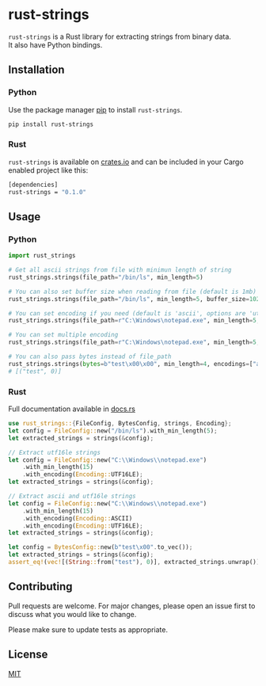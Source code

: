 # rust-strings

`rust-strings` is a Rust library for extracting strings from binary data. \
It also have Python bindings.

## Installation

### Python

Use the package manager [pip](https://pip.pypa.io/en/stable/) to install `rust-strings`.

```bash
pip install rust-strings
```

### Rust

`rust-strings` is available on [crates.io](https://crates.io/crates/rust-strings) and can be included in your Cargo enabled project like this:

```bash
[dependencies]
rust-strings = "0.1.0"
```

## Usage

### Python

```python
import rust_strings

# Get all ascii strings from file with minimun length of string
rust_strings.strings(file_path="/bin/ls", min_length=5)

# You can also set buffer size when reading from file (default is 1mb)
rust_strings.strings(file_path="/bin/ls", min_length=5, buffer_size=1024)

# You can set encoding if you need (default is 'ascii', options are 'utf-16le', 'utf-16be')
rust_strings.strings(file_path=r"C:\Windows\notepad.exe", min_length=5, encodings=["utf-16le"])

# You can set multiple encoding
rust_strings.strings(file_path=r"C:\Windows\notepad.exe", min_length=5, encodings=["ascii", "utf-16le"])

# You can also pass bytes instead of file_path
rust_strings.strings(bytes=b"test\x00\x00", min_length=4, encodings=["ascii"])
# [("test", 0)]
```

### Rust

Full documentation available in [docs.rs](https://docs.rs/rust-strings)

```rust
use rust_strings::{FileConfig, BytesConfig, strings, Encoding};
let config = FileConfig::new("/bin/ls").with_min_length(5);
let extracted_strings = strings(&config);

// Extract utf16le strings
let config = FileConfig::new("C:\\Windows\\notepad.exe")
    .with_min_length(15)
    .with_encoding(Encoding::UTF16LE);
let extracted_strings = strings(&config);

// Extract ascii and utf16le strings
let config = FileConfig::new("C:\\Windows\\notepad.exe")
    .with_min_length(15)
    .with_encoding(Encoding::ASCII)
    .with_encoding(Encoding::UTF16LE);
let extracted_strings = strings(&config);

let config = BytesConfig::new(b"test\x00".to_vec());
let extracted_strings = strings(&config);
assert_eq!(vec![(String::from("test"), 0)], extracted_strings.unwrap());
```

## Contributing
Pull requests are welcome. For major changes, please open an issue first to discuss what you would like to change.

Please make sure to update tests as appropriate.

## License
[MIT](https://choosealicense.com/licenses/mit/)